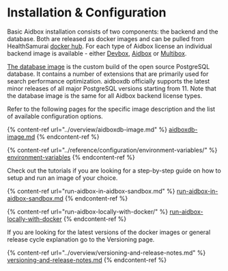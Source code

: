 # Installation & Configuration

Basic Aidbox installation consists of two components: the backend and the database. Both are released as docker images and can be pulled from HealthSamurai [docker hub](https://hub.docker.com/u/healthsamurai). For each type of Aidbox license an individual backend image is available - either [Devbox](https://hub.docker.com/r/healthsamurai/devbox), [Aidbox](https://hub.docker.com/r/healthsamurai/aidboxone) or [Multibox](https://hub.docker.com/r/healthsamurai/multibox).

[The database image](https://hub.docker.com/r/healthsamurai/aidboxdb/tags?page=1\&ordering=last\_updated) is the custom build of the open source PostgreSQL database. It contains a number of extensions that are primarily used for search performance optimization. aidboxdb officially supports the latest minor releases of all major PostgreSQL versions starting from 11. Note that the database image is the same for all Aidbox backend license types.

Refer to the following pages for the specific image description and the list of available configuration options.

{% content-ref url="../overview/aidboxdb-image.md" %}
[aidboxdb-image.md](../overview/aidboxdb-image.md)
{% endcontent-ref %}

{% content-ref url="../reference/configuration/environment-variables/" %}
[environment-variables](../reference/configuration/environment-variables/)
{% endcontent-ref %}

Check out the tutorials if you are looking for a step-by-step guide on how to setup and run an image of your choice.

{% content-ref url="run-aidbox-in-aidbox-sandbox.md" %}
[run-aidbox-in-aidbox-sandbox.md](run-aidbox-in-aidbox-sandbox.md)
{% endcontent-ref %}

{% content-ref url="run-aidbox-locally-with-docker/" %}
[run-aidbox-locally-with-docker](run-aidbox-locally-with-docker/)
{% endcontent-ref %}

If you are looking for the latest versions of the docker images or general release cycle explanation go to the Versioning page.

{% content-ref url="../overview/versioning-and-release-notes.md" %}
[versioning-and-release-notes.md](../overview/versioning-and-release-notes.md)
{% endcontent-ref %}

